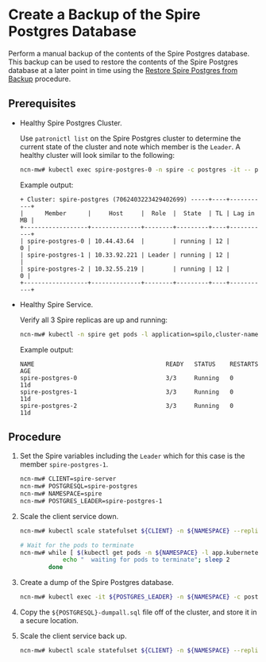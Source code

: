 # Create a Backup of the Spire Postgres Database

Perform a manual backup of the contents of the Spire Postgres database. This backup can be used to restore the contents of the Spire Postgres database at a later point
in time using the [Restore Spire Postgres from Backup](../kubernetes/Restore_Postgres.md#restore-postgres-for-spire) procedure.

## Prerequisites

- Healthy Spire Postgres Cluster.

  Use `patronictl list` on the Spire Postgres cluster to determine the current state of the cluster and note which member is the `Leader`. A healthy cluster will look similar to the following:

  ```bash
  ncn-mw# kubectl exec spire-postgres-0 -n spire -c postgres -it -- patronictl list
  ```

  Example output:

  ```text
  + Cluster: spire-postgres (7062403223429402699) -----+----+-----------+
  |      Member      |     Host     |  Role  |  State  | TL | Lag in MB |
  +------------------+--------------+--------+---------+----+-----------+
  | spire-postgres-0 | 10.44.43.64  |        | running | 12 |         0 |
  | spire-postgres-1 | 10.33.92.221 | Leader | running | 12 |           |
  | spire-postgres-2 | 10.32.55.219 |        | running | 12 |         0 |
  +------------------+--------------+--------+---------+----+-----------+
  ```

- Healthy Spire Service.

  Verify all 3 Spire replicas are up and running:

  ```bash
  ncn-mw# kubectl -n spire get pods -l application=spilo,cluster-name=spire-postgres
  ```

  Example output:

  ```text
  NAME                                     READY   STATUS    RESTARTS   AGE
  spire-postgres-0                         3/3     Running   0          11d
  spire-postgres-1                         3/3     Running   0          11d
  spire-postgres-2                         3/3     Running   0          11d
  ```

## Procedure

1. Set the Spire variables including the `Leader` which for this case is the member `spire-postgres-1`.

    ```bash
    ncn-mw# CLIENT=spire-server
    ncn-mw# POSTGRESQL=spire-postgres
    ncn-mw# NAMESPACE=spire
    ncn-mw# POSTGRES_LEADER=spire-postgres-1
    ```

2. Scale the client service down.

    ```bash
    ncn-mw# kubectl scale statefulset ${CLIENT} -n ${NAMESPACE} --replicas=0

    # Wait for the pods to terminate
    ncn-mw# while [ $(kubectl get pods -n ${NAMESPACE} -l app.kubernetes.io/instance="${CLIENT}" | grep -v NAME | wc -l) != 0 ] ; do 
                echo "  waiting for pods to terminate"; sleep 2
            done
    ```

3. Create a dump of the Spire Postgres database.

    ```bash
    ncn-mw# kubectl exec -it ${POSTGRES_LEADER} -n ${NAMESPACE} -c postgres -- pg_dumpall -c -U postgres > "${POSTGRESQL}-dumpall.sql"
    ```

4. Copy the `${POSTGRESQL}-dumpall.sql` file off of the cluster, and store it in a secure location.

5. Scale the client service back up.

    ```bash
    ncn-mw# kubectl scale statefulset ${CLIENT} -n ${NAMESPACE} --replicas=3
    ```

